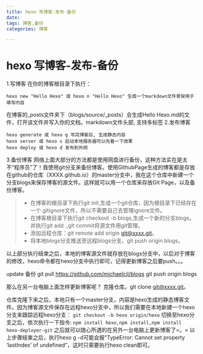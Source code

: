 ```yaml
---
title: hexo 写博客-发布-备份
date: 
tags: 博客,备份
categories: 博客

---
```

# hexo 写博客-发布-备份

1.写博客
在你的博客根目录下执行：

    hexo new "Hello Hexo" 或 hexo n "Hello Hexo" 生成一个markdown文件骨架用于填写内容
    
在博客的_posts文件夹下（blogs/source/_posts）会生成Hello Hexo.md的文件，打开该文件并写入你的文档。markdown文件头部, 支持多标签
2.发布博客
```
hexo generate 或 hexo g 写完博客后, 生成静态内容
hexo server 或 hexo s 启动本地服务器可以先看一下效果
hexo deploy 或 hexo d 发布到外网
```
3.备份博客
网络上面大部分的方法都是使用网盘进行备份，这种方法实在是太不“程序员”了！我使用git分支来备份博客。使用GithubPage生成的博客都是存放在github的仓库（XXXX.github.io）的master分支中，我在这个仓库中新建一个分支blogs来保存博客的源文件。这样就可以用一个仓库来存放Git Page，以及备份博客。

> *  在博客的根目录下执行git init,生成一个git仓库，因为根目录下已经存在一个.gitignore文件，所以不需要自己去管理ignore文件。
> *  在博客根目录下执行git checkout -b blogs,生成一个新的分支blogs。并执行git add .,git commit将源文件用git管理。
> *  添加远程仓库：git remote add origin git@xxxx.git。
> *  将本地blogs分支推送至远程blogs分支。git push origin blogs。

以上部分执行结束之后，本地的博客源文件就存放在blogs分支中，以后对于博客的修改，hexo命令都在hexo分支中执行即可，记得更新博客之后要push。。。

update 备份
git pull https://github.com/michaelcjl/blogs
git push origin blogs


那么在另一台电脑上面怎样更新博客呢？
克隆仓库。git clone git@xxxx.git。

仓库克隆下来之后，本地只有一个master分支，内容是hexo生成的静态博客文件。因为博客源文件保存在远程hexo分支中，所以我们需要在本地新建一个hexo分支来跟踪远程hexo分支：
`git checkout -b hexo origin/hexo`
 切换至hexo分支之后，依次执行一下指令:
 `npm install hexo,npm install,npm install hexo-deployer-git`
之后就可以随心所遇的在另外一台电脑上更新博客了=。=
以上步骤结束之后，执行hexo g -d可能会报“TypeError: Cannot set property ‘lastIndex’ of undefined”，这时只需要执行hexo clean即可。

